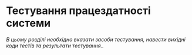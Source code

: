 # Тестування працездатності системи

_В цьому розділі необхідно вказати засоби тестування, навести вихідні коди тестів та результати тестування.._
